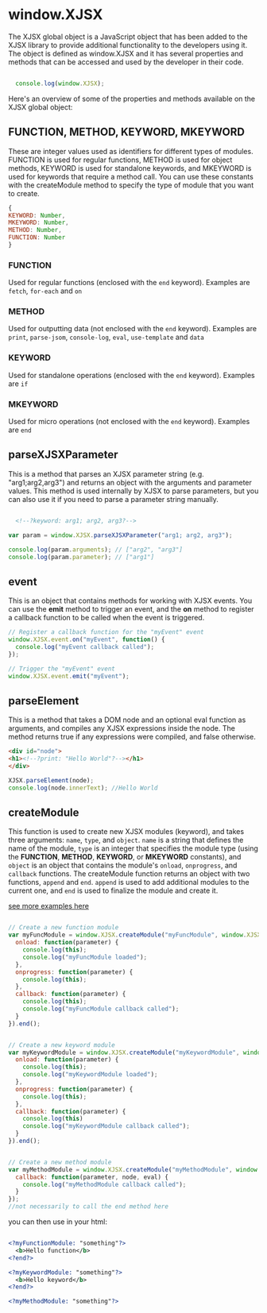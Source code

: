 # window.XJSX
The XJSX global object is a JavaScript object that has been added to the XJSX library to provide additional functionality to the developers using it. The object is defined as window.XJSX and it has several properties and methods that can be accessed and used by the developer in their code.
```javascript

  console.log(window.XJSX);

```

Here's an overview of some of the properties and methods available on the XJSX global object:

## **FUNCTION**, **METHOD**, **KEYWORD**, **MKEYWORD**
These are integer values used as identifiers for different types of modules. FUNCTION is used for regular functions, METHOD is used for object methods, KEYWORD is used for standalone keywords, and MKEYWORD is used for keywords that require a method call. You can use these constants with the createModule method to specify the type of module that you want to create.
```javascript
{
KEYWORD: Number,
MKEYWORD: Number,
METHOD: Number,
FUNCTION: Number 
}
```

### **FUNCTION**
 Used for regular functions (enclosed with the `end` keyword). Examples are `fetch`, `for-each` and `on`

### **METHOD**
 Used for outputting data (not enclosed with the `end` keyword). Examples are `print`, `parse-jsom`, `console-log`, `eval`, `use-template` and `data`

### **KEYWORD**
 Used for standalone operations (enclosed with the `end` keyword). Examples are `if`

### **MKEYWORD**
 Used for micro operations (not enclosed with the `end` keyword). Examples are `end`

## **parseXJSXParameter** 
This is a method that parses an XJSX parameter string (e.g. "arg1;arg2,arg3") and returns an object with the arguments and parameter values. This method is used internally by XJSX to parse parameters, but you can also use it if you need to parse a parameter string manually.
```html

  <!--?keyword: arg1; arg2, arg3?-->

```
```javascript
var param = window.XJSX.parseXJSXParameter("arg1; arg2, arg3");

console.log(param.arguments); // ["arg2", "arg3"]
console.log(param.parameter); // ["arg1"]
```

## **event** 
This is an object that contains methods for working with XJSX events. You can use the **emit** method to trigger an event, and the **on** method to register a callback function to be called when the event is triggered.
```javascript
// Register a callback function for the "myEvent" event
window.XJSX.event.on("myEvent", function() {
  console.log("myEvent callback called");
});

// Trigger the "myEvent" event
window.XJSX.event.emit("myEvent");
```

## **parseElement** 
This is a method that takes a DOM node and an optional eval function as arguments, and compiles any XJSX expressions inside the node. The method returns true if any expressions were compiled, and false otherwise.
```html
<div id="node">
<h1><!--?print: "Hello World"?--></h1>
</div>
```
```javascript
XJSX.parseElement(node);
console.log(node.innerText); //Hello World
```

## **createModule** 
This function is used to create new XJSX modules (keyword), and takes three arguments: `name`, `type`, and `object`. `name` is a string that defines the name of the module, `type` is an integer that specifies the module type (using the **FUNCTION**, **METHOD**, **KEYWORD**, or **MKEYWORD** constants), and `object` is an object that contains the module's `onload`, `onprogress`, and `callback` functions. The createModule function returns an object with two functions, `append` and `end`. `append` is used to add additional modules to the current one, and `end` is used to finalize the module and create it.

[see more examples here](../modules)

```javascript

// Create a new function module
var myFuncModule = window.XJSX.createModule("myFuncModule", window.XJSX.FUNCTION, {
  onload: function(parameter) {
    console.log(this);
    console.log("myFuncModule loaded");
  },
  onprogress: function(parameter) {
    console.log(this);
  },
  callback: function(parameter) {
    console.log(this);
    console.log("myFuncModule callback called");
  }
}).end();


// Create a new keyword module
var myKeywordModule = window.XJSX.createModule("myKeywordModule", window.XJSX.KEYWORD, {
  onload: function(parameter) {
    console.log(this);
    console.log("myKeywordModule loaded");
  },
  onprogress: function(parameter) {
    console.log(this);
  },
  callback: function(parameter) {
    console.log(this)
    console.log("myKeywordModule callback called");
  }
}).end();


// Create a new method module
var myMethodModule = window.XJSX.createModule("myMethodModule", window.XJSX.METHOD, {
  callback: function(parameter, node, eval) {
    console.log("myMethodModule callback called");
  }
});
//not necessarily to call the end method here

```

you can then use in your html:
```xml

<?myFunctionModule: "something"?>
  <b>Hello function</b>
<?end?>

<?myKeywordModule: "something"?>
  <b>Hello keyword</b>
<?end?>

<?myMethodModule: "something"?>

```